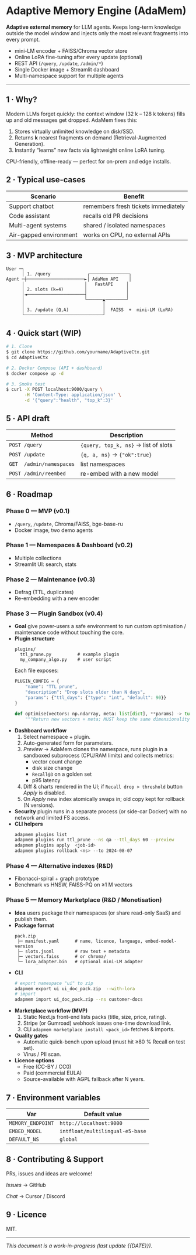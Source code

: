 # Adaptive Memory Engine (AdaMem)

**Adaptive external memory** for LLM agents.  Keeps long-term knowledge outside the model window and injects only the most relevant fragments into every prompt.

* mini-LM encoder + FAISS/Chroma vector store
* Online LoRA fine-tuning after every update (optional)
* REST API (`/query`, `/update`, `/admin/*`)
* Single Docker image + Streamlit dashboard
* Multi-namespace support for multiple agents

---

## 1 · Why?
Modern LLMs forget quickly: the context window (32 k – 128 k tokens) fills up and old messages get dropped. AdaMem fixes this:

1. Stores virtually unlimited knowledge on disk/SSD.
2. Returns **k** nearest fragments on demand (Retrieval-Augmented Generation).
3. Instantly “learns” new facts via lightweight online LoRA tuning.

CPU-friendly, offline-ready — perfect for on-prem and edge installs.

## 2 · Typical use-cases
| Scenario              | Benefit                                  |
|-----------------------|-------------------------------------------|
| Support chatbot       | remembers fresh tickets immediately       |
| Code assistant        | recalls old PR decisions                  |
| Multi-agent systems   | shared / isolated namespaces              |
| Air-gapped environment| works on CPU, no external APIs            |

## 3 · MVP architecture
```text
User ─┐
      │ 1. /query              ┌───────────────┐
Agent ─┼──────────────────────►│ AdaMem API    │
      │                       │   FastAPI     │
      │ 2. slots (k=4)        │               │
      │◄──────────────────────┤               │
      │                       └──────▲────────┘
      │                              │
      │ 3. /update (Q,A)             │  FAISS  +  mini-LM (LoRA)
      └──────────────────────────────┘
```

## 4 · Quick start (WIP)
```bash
# 1. Clone
$ git clone https://github.com/yourname/AdaptiveCtx.git
$ cd AdaptiveCtx

# 2. Docker Compose (API + dashboard)
$ docker compose up -d

# 3. Smoke test
$ curl -X POST localhost:9000/query \
       -H 'Content-Type: application/json' \
       -d '{"query":"health", "top_k":3}'
```

## 5 · API draft
| Method          | Description                                |
|-----------------|---------------------------------------------|
| `POST /query`   | `{query, top_k, ns}` → list of slots        |
| `POST /update`  | `{q, a, ns}` → `{"ok":true}`              |
| `GET  /admin/namespaces` | list namespaces                    |
| `POST /admin/reembed`    | re-embed with a new model          |

## 6 · Roadmap

### Phase 0 — MVP (v0.1)
* `/query`, `/update`, Chroma/FAISS, bge-base-ru
* Docker image, two demo agents

### Phase 1 — Namespaces & Dashboard (v0.2)
* Multiple collections
* Streamlit UI: search, stats

### Phase 2 — Maintenance (v0.3)
* Defrag (TTL, duplicates)
* Re-embedding with a new encoder

### Phase 3 — Plugin Sandbox (v0.4)
- **Goal**  give power-users a safe environment to run custom optimisation / maintenance code without touching the core.
- **Plugin structure**
  ```text
  plugins/
    ttl_prune.py          # example plugin
    my_company_algo.py    # user script
  ```
  Each file exposes:
  ```python
  PLUGIN_CONFIG = {
      "name": "TTL prune",
      "description": "Drop slots older than N days",
      "params": {"ttl_days": {"type": "int", "default": 90}}
  }

  def optimise(vectors: np.ndarray, meta: list[dict], **params) -> tuple[np.ndarray, list[dict]]:
      """Return new vectors + meta; MUST keep the same dimensionality."""
  ```
- **Dashboard workflow**
  1. Select namespace + plugin.
  2. Auto-generated form for parameters.
  3. *Preview* → AdaMem clones the namespace, runs plugin in a sandboxed subprocess (CPU/RAM limits) and collects metrics:
     * vector count change
     * disk size change
     * `Recall@3` on a golden set
     * p95 latency
  4. Diff & charts rendered in the UI; if `Recall drop > threshold` button *Apply* is disabled.
  5. On *Apply* new index atomically swaps in; old copy kept for rollback (N versions).
- **Security**  plugin runs in a separate process (or side-car Docker) with no network and limited FS access.
- **CLI helpers**
  ```bash
  adapmem plugins list
  adapmem plugins run ttl_prune --ns qa --ttl_days 60 --preview
  adapmem plugins apply  <job-id>
  adapmem plugins rollback <ns> --to 2024-08-07
  ```

### Phase 4 — Alternative indexes (R&D)
* Fibonacci-spiral + graph prototype
* Benchmark vs HNSW, FAISS-PQ on ≥1 M vectors

### Phase 5 — Memory Marketplace (R&D / Monetisation)
- **Idea**  users package their namespaces (or share read-only SaaS) and publish them.
- **Package format**
  ```text
  pack.zip
   ├─ manifest.yaml      # name, licence, language, embed-model-version
   ├─ slots.jsonl        # raw text + metadata
   ├─ vectors.faiss      # or chroma/
   └─ lora_adapter.bin   # optional mini-LM adapter
  ```
- **CLI**
  ```bash
  # export namespace "ui" to zip
  adapmem export ui ui_doc_pack.zip  --with-lora
  # import
  adapmem import ui_doc_pack.zip --ns customer-docs
  ```
- **Marketplace workflow (MVP)**
  1. Static Next.js front-end lists packs (title, size, price, rating).
  2. Stripe (or Gumroad) webhook issues one-time download link.
  3. CLI `adapmem marketplace install <pack_id>` fetches & imports.
- **Quality gates**
  * Automatic quick-bench upon upload (must hit ≥80 % Recall on test set).
  * Virus / PII scan.
- **Licence options**
  * Free (CC-BY / CC0)
  * Paid (commercial EULA)
  * Source-available with AGPL fallback after N years.

## 7 · Environment variables
| Var                | Default value                    |
|--------------------|----------------------------------|
| `MEMORY_ENDPOINT`  | `http://localhost:9000`          |
| `EMBED_MODEL`      | `intfloat/multilingual-e5-base`  |
| `DEFAULT_NS`       | `global`                         |

## 8 · Contributing & Support
PRs, issues and ideas are welcome!

*Issues* → GitHub

*Chat*   → Cursor / Discord

## 9 · Licence
MIT.

---
*This document is a work-in-progress (last update {{DATE}}).*
